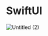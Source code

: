 # SwiftUI

![Untitled (2)](https://github.com/lxmn22nov/SwiftUI/assets/126524753/7788edb5-3d9e-4098-869d-5aa17be234c5)
